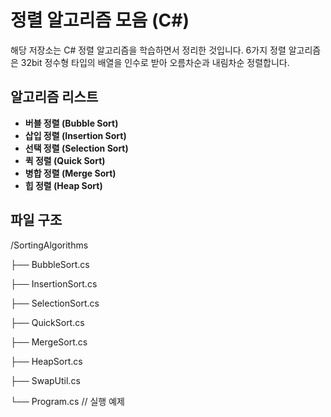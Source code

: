 # 정렬 알고리즘 모음 (C#)

해당 저장소는 C# 정렬 알고리즘을 학습하면서 정리한 것입니다.
6가지 정렬 알고리즘은 32bit 정수형 타입의 배열을 인수로 받아 오름차순과 내림차순 정렬합니다.

## 알고리즘 리스트
- **버블 정렬 (Bubble Sort)**
- **삽입 정렬 (Insertion Sort)**
- **선택 정렬 (Selection Sort)**
- **퀵 정렬 (Quick Sort)**
- **병합 정렬 (Merge Sort)**
- **힙 정렬 (Heap Sort)**

## 파일 구조

/SortingAlgorithms

├── BubbleSort.cs

├── InsertionSort.cs

├── SelectionSort.cs

├── QuickSort.cs

├── MergeSort.cs

├── HeapSort.cs

├── SwapUtil.cs

└── Program.cs // 실행 예제
